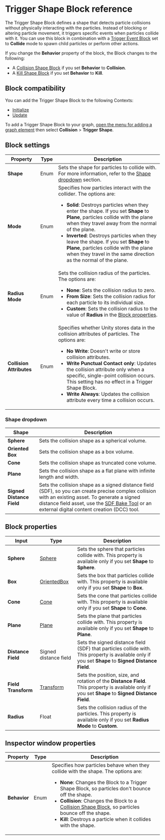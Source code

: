 # Trigger Shape Block reference

The Trigger Shape Block defines a shape that detects particle collisions without physically interacting with the particles. Instead of blocking or altering particle movement, it triggers specific events when particles collide with it. You can use this block in combination with a [Trigger Event Block](Block-Trigger-Event.md) set to **Collide** mode to spawn child particles or perform other actions.

If you change the **Behavior** property of the block, the Block changes to the following:

- A [Collision Shape Block](Block-CollisionShape.md) if you set **Behavior** to **Collision**.
- A [Kill Shape Block](Block-KillShape.md) if you set **Behavior** to **Kill**.

## Block compatibility

You can add the Trigger Shape Block to the following Contexts:

- [Initialize](Context-Initialize.md)
- [Update](Context-Update.md)

To add a Trigger Shape Block to your graph, [open the menu for adding a graph element](VisualEffectGraphWindow.md#adding-graph-elements) then select **Collision** > **Trigger Shape**.

## Block settings

| **Property** | **Type** | **Description** |
|-|-|-|
| **Shape** | Enum | Sets the shape for particles to collide with. For more information, refer to the [Shape dropdown](#shape-dropdown) section. |
| **Mode** | Enum | Specifies how particles interact with the collider. The options are:<ul><li><strong>Solid</strong>: Destroys particles when they enter the shape. If you set <strong>Shape</strong> to <strong>Plane</strong>, particles collide with the plane when they travel away from the normal of the plane.</li><li><strong>Inverted</strong>: Destroys particles when they leave the shape. If you set <strong>Shape</strong> to <strong>Plane</strong>, particles collide with the plane when they travel in the same direction as the normal of the plane.</li></ul> |
| **Radius Mode** | Enum | Sets the collision radius of the particles. The options are:<ul><li><strong>None</strong>: Sets the collision radius to zero.</li><li><strong>From Size</strong>: Sets the collision radius for each particle to its individual size.</li><li><strong>Custom</strong>: Sets the collision radius to the value of **Radius** in the [Block properties](#block-properties).</li></ul> |
| **Collision Attributes** | Enum | Specifies whether Unity stores data in the collision attributes of particles. The options are:<ul><li><strong>No Write</strong>: Doesn't write or store collision attributes.</li><li><strong>Write Punctual Contact only</strong>: Updates the collision attribute only when a specific, single-point collision occurs. This setting has no effect in a Trigger Shape Block.</li><li><strong>Write Always</strong>: Updates the collision attribute every time a collision occurs.</li></ul> |

<a name="shape-dropdown"></a>
### Shape dropdown

| **Shape** | **Description** |
|-|-|
| **Sphere**| Sets the collision shape as a spherical volume. |
| **Oriented Box** | Sets the collision shape as a box volume. |
| **Cone**| Sets the collision shape as truncated cone volume.|
| **Plane** | Sets the collision shape as a flat plane with infinite length and width. |
| **Signed Distance Field** | Sets the collision shape as a signed distance field (SDF), so you can create precise complex collision with an existing asset. To generate a signed distance field asset, use the [SDF Bake Tool](sdf-bake-tool.md) or an external digital content creation (DCC) tool. |

## Block properties

| **Input** | **Type** | **Description**|
|-|-|-|
| **Sphere**| [Sphere](Type-Sphere.md) | Sets the sphere that particles collide with. This property is available only if you set **Shape** to **Sphere**. |
| **Box** | [OrientedBox](Type-OrientedBox.md) | Sets the box that particles collide with. This property is available only if you set **Shape** to **Box**. |
| **Cone**| [Cone](Type-Cone.md) | Sets the cone that particles collide with. This property is available only if you set **Shape** to **Cone**. |
| **Plane** | [Plane](Type-Plane.md) | Sets the plane that particles collide with. This property is available only if you set **Shape** to **Plane**. |
| **Distance Field**| Signed distance field | Sets the signed distance field (SDF) that particles collide with. This property is available only if you set **Shape** to **Signed Distance Field**. |
| **Field Transform** | [Transform](Type-Transform.md) | Sets the position, size, and rotation of the **Distance Field**. This property is available only if you set **Shape** to **Signed Distance Field**. |
| **Radius**| Float | Sets the collision radius of the particles. This property is available only if you set **Radius Mode** to **Custom**. |

## Inspector window properties

| **Property** | **Type** | **Description** |
|-|-|-|
| **Behavior** | Enum | Specifies how particles behave when they collide with the shape. The options are: <ul><li><strong>None</strong>: Changes the Block to a Trigger Shape Block, so particles don't bounce off the shape.</li><li><strong>Collision</strong>: Changes the Block to a [Collision Shape Block](Block-CollisionShape.md), so particles bounce off the shape.</li><li><strong>Kill</strong>: Destroys a particle when it collides with the shape.</li></ul> |
